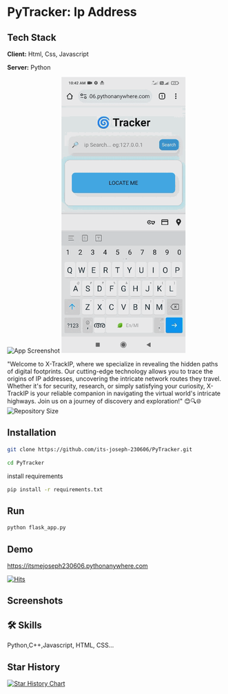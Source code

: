 
# PyTracker: Ip Address

## Tech Stack

**Client:** Html, Css, Javascript

**Server:** Python


![App Screenshot](https://firebasestorage.googleapis.com/v0/b/school-bcecd.appspot.com/o/users%2FIMG_20230828_170735.jpg?alt=media&token=5571d023-eb61-4435-a826-9eaf60b92b36)
![preview](https://github.com/its-joseph-230606/its-joseph-230606/blob/main/Gifts/Screenrecorder-2023-10-14-10-42-17-912.gif)


"Welcome to X-TrackIP, where we specialize in revealing the hidden paths of digital footprints. Our cutting-edge technology allows you to trace the origins of IP addresses, uncovering the intricate network routes they travel. Whether it's for security, research, or simply satisfying your curiosity, X-TrackIP is your reliable companion in navigating the virtual world's intricate highways. Join us on a journey of discovery and exploration!" 😊🔍🌐
![Repository Size](https://img.shields.io/github/repo-size/its-joseph-230606/PyTracker)


## Installation
```bash
git clone https://github.com/its-joseph-230606/PyTracker.git
```
```bash
cd PyTracker
```

install requirements

```bash
pip install -r requirements.txt
```
## Run
```bash
python flask_app.py
```
## Demo

https://itsmejoseph230606.pythonanywhere.com

[![Hits](https://hits.sh/itsmejoseph230606.pythonanywhere.com.svg)](https://hits.sh/itsmejoseph230606.pythonanywhere.com/)
## Screenshots

## 🛠 Skills
Python,C++,Javascript, HTML, CSS...

## Star History

[![Star History Chart](https://api.star-history.com/svg?repos=its-joseph-230606/PyTracker&type=Date)](https://star-history.com/#its-joseph-230606/PyTracker&Date)


